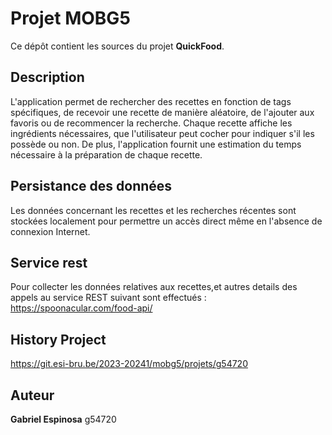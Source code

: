 # Projet MOBG5

Ce dépôt contient les sources du projet **QuickFood**.

## Description

L'application permet de rechercher des recettes en fonction de tags spécifiques, de recevoir une recette de manière aléatoire, de l'ajouter aux favoris ou de recommencer la recherche. Chaque recette affiche les ingrédients nécessaires, que l'utilisateur peut cocher pour indiquer s'il les possède ou non. De plus, l'application fournit une estimation du temps nécessaire à la préparation de chaque recette.

## Persistance des données

Les données concernant les recettes et les recherches récentes sont stockées localement pour permettre un accès direct même en l'absence de connexion Internet.


## Service rest

Pour collecter les données relatives aux recettes,et autres details des appels au service REST suivant sont effectués : <https://spoonacular.com/food-api/>

## History Project

https://git.esi-bru.be/2023-20241/mobg5/projets/g54720

## Auteur

**Gabriel Espinosa** g54720
